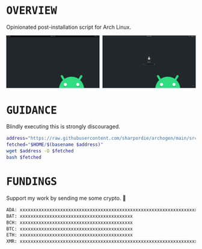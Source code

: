 # <samp>OVERVIEW</samp>

Opinionated post-installation script for Arch Linux.

<img src="assets/img1.png" width="49.25%"/><img src="assets/img0.png" width="1.5%"/><img src="assets/img2.png" width="49.25%"/>

# <samp>GUIDANCE</samp>

Blindly executing this is strongly discouraged.

```bash
address="https://raw.githubusercontent.com/sharpordie/archogen/main/src/archogen.sh"
fetched="$HOME/$(basename $address)"
wget $address -O $fetched
bash $fetched
```

# <samp>FUNDINGS</samp>

Support my work by sending me some crypto. 🤑

```txt
ADA: xxxxxxxxxxxxxxxxxxxxxxxxxxxxxxxxxxxxxxxxxxxxxxxxxxxxxxxxxxxxxxxxxxxxxxxxxxxxxxxxxxxxxxxxxxxxxxxxxxxxxxx
BAT: xxxxxxxxxxxxxxxxxxxxxxxxxxxxxxxxxxxxxxxxxx
BCH: xxxxxxxxxxxxxxxxxxxxxxxxxxxxxxxxxxxxxxxxxx
BTC: xxxxxxxxxxxxxxxxxxxxxxxxxxxxxxxxxxxxxxxxxx
ETH: xxxxxxxxxxxxxxxxxxxxxxxxxxxxxxxxxxxxxxxxxx
XMR: xxxxxxxxxxxxxxxxxxxxxxxxxxxxxxxxxxxxxxxxxxxxxxxxxxxxxxxxxxxxxxxxxxxxxxxxxxxxxxxxxxxxxxxxxxxxxxx
```

